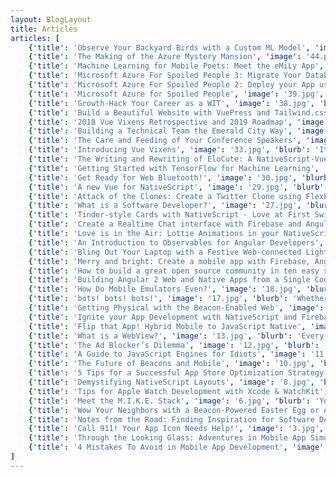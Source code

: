 ```yaml
---
layout: BlogLayout
title: Articles
articles: [
    {'title': 'Observe Your Backyard Birds with a Custom ML Model', 'image': '43.jpg', 'blurb': 'Build a custom machine learning model in TensorFlow for use on the Coral Edge device, or any mobile app using .tflite','date':'11/07/2019','link':'https://www.hackster.io/agent-hawking-1/observe-your-backyard-birds-with-a-custom-ml-model-cc923c'},
    {'title': 'The Making of the Azure Mystery Mansion', 'image': '44.png', 'blurb': 'Discover the Azure  Mystery Mansion, a collaboration with Cloud Advocates to create a text-based game built with Twine','date':'10/31/2019','link':'https://dev.to/azure/the-making-of-the-azure-mystery-mansion-3ego'},
    {'title': 'Machine Learning for Mobile Poets: Meet the eMiLy App', 'image': '42.png', 'blurb': 'Build a mobile app that matches your mood to an Emily Dickinson poem','date':'10/01/2019','link':'emily-app.html'},
    {'title': 'Microsoft Azure For Spoiled People 3: Migrate Your Database', 'image': '41.jpg', 'blurb': 'Third in a series on Microsoft Azure cloud services. Migrate your Firebase data to Azure using Table Storage','date':'6/18/2019','link':'azure-site.html'},
    {'title': 'Microsoft Azure For Spoiled People 2: Deploy your App using Azure Pipelines', 'image': '40.jpg', 'blurb': 'Second in a series on Microsoft Azure cloud services. Set up CI properly using Azure pipelines. Set it and forget it!','date':'5/29/2019','link':'https://dev.to/jenlooper/microsoft-azure-for-spoiled-people-2-deploy-your-app-using-azure-pipelines-27f6'},
    {'title': 'Microsoft Azure for Spoiled People', 'image': '39.jpg', 'blurb': 'First in a series of articles on how to migrate from Firebase to Azure, with lots of tips on setting up your Vue.js web site.','date':'5/21/2019','link':'https://dev.to/jenlooper/microsoft-azure-for-spoiled-people-5bgh'},
    {'title': 'Growth-Hack Your Career as a WIT', 'image': '38.jpg', 'blurb': 'This article was inspired by International Women''s Day and was commissioned by ThePracticalDev as a showpiece for their IWD articles. Tips and tricks on growing your career with help from the Vue Vixens community.','date':'3/8/2019','link':'https://dev.to/vuevixens/growth-hack-your-career-as-a-wit-5207'},
    {'title': 'Build a Beautiful Website with VuePress and Tailwind.css', 'image': '37.jpg', 'blurb': 'With relics of quick ''n'' dirty web development experiments littering both my app repos and the internet, it''s time to level up to create maintainable and sustainable web sites.','date':'12/21/2018','link':'https://dev.to/vuevixens/build-a-beautiful-website-with-vuepress-and-tailwindcss--3a03'},
    {'title': '2018 Vue Vixens Retrospective and 2019 Roadmap', 'image': '36.jpg', 'blurb': 'It''s been a whirlwind year in our community, as we have built it from nothing at the beginning of the year, formally launched it in February 2018, and grew it into an exciting, vibrant group of passionate women developers and allies in a very short period of time.','date':'12/21/2018','link':'https://dev.to/vuevixens/2018-vue-vixens-retrospective-and-2019-roadmap-19ei'},
    {'title': 'Building a Technical Team the Emerald City Way', 'image': '35.jpg', 'blurb': 'Get ready to follow the Yellow Brick Road with me as I talk a bit about how I built a tight-knit technical team based on what I call the Emerald City Principle.','date':'12/04/2018','link':'https://dev.to/vuevixens/building-a-technical-team-the-emerald-city-way-6ga'},
    {'title': 'The Care and Feeding of Your Conference Speakers', 'image': '34.jpg', 'blurb': 'This post is intended to be a sort of a ''cri de coeur'' from a seasoned conference speaker and pro traveller who, as a Developer Advocate (the lingo nowadays is ''Developer Avocado''), criss-crosses the world giving technical talks and leading workshops at conference after conference.','date':'11/14/2018','link':'https://dev.to/jenlooper/the-care-and-feeding-of-your-conference-speakers-mfh'},
    {'title': 'Introducing Vue Vixens', 'image': '33.jpg', 'blurb': 'It''s my great honor and pleasure to formally introduce to the world a new program, project, and community, Vue Vixens!','date':'04/13/2018','link':'https://medium.com/@jenlooper/introducing-vue-vixens-82a36455438a'},
    {'title': 'The Writing and Rewriting of EloCute: A NativeScript-Vue Story', 'image': '32.jpg', 'blurb': 'Elocute is a web app for teachers and a mobile app for students. Students create accounts on the mobile app, and teachers search for these students in the web app and add them to their classrooms.','date':'03/23/2018','link':'https://www.nativescript.org/blog/the-writing-and-rewriting-of-elocute-a-nativescript-vue-story'},
    {'title': 'Getting Started with TensorFlow for Machine Learning', 'image': '31.jpg', 'blurb': 'These days, a lot of people are pretty excited about Machine Learning (ML). This is interesting, because the field has been around for a really long time.','date':'10/03/2017','link':'https://www.telerik.com/blogs/getting-started-tensorflow'},
    {'title': 'Get Ready for Web Bluetooth!', 'image': '30.jpg', 'blurb': 'What if you could dim your lights right from your browser, just by pairing with your nearest Bluetooth-enabled Hue or Lumen light bulb? Wouldn’t you be just that much more productive?','date':'06/14/2017','link':'https://www.telerik.com/blogs/get-ready-web-bluetooth'},
    {'title': 'A new Vue for NativeScript', 'image': '29.jpg', 'blurb': 'Do you ever get a hankering to try software in its early days? There’s a certain charm and level of excitement in forking a newly-built repo and trying it, in all its shiny glory, on your mobile emulator.','date':'06/06/2017','link':'https://www.nativescript.org/blog/a-new-vue-for-nativescript'},
    {'title': 'Attack of the Clones: Create a Twitter Clone using Flexbox', 'image': '28.jpg', 'blurb': 'The introduction of Flexbox to create layouts in NativeScript has opened a whole new world of layouting to developers.','date':'04/21/2017','link':'https://www.nativescript.org/blog/create-a-twitter-clone-using-flexbox'},
    {'title': 'What is a Software Developer?', 'image': '27.jpg', 'blurb': 'This article has been many months in the making, and actually stemmed from a really uncomfortable family discussion around the dinner table where we had an argument about, of all things, what a “Coder” is.','date':'04/20/2017','link':'https://www.telerik.com/blogs/what-is-a-software-developer'},
    {'title': 'Tinder-style Cards with NativeScript - Love at First Swipe', 'image': '26.jpg', 'blurb': 'Dating sites have interesting UI challenges. It''s not surprising that a dating app should pioneer a really revolutionary UI: swipable cards. ','date':'04/13/2017','link':'https://www.nativescript.org/blog/tinder-style-cards-with-nativescript---love-at-first-swipe'},
    {'title': 'Create a Realtime Chat interface with Firebase and Angular', 'image': '25.jpg', 'blurb': 'Continuing the work I did with Yowwlr, the Twitter for Cats client that I started building to show how to use Flexbox, I thought the next thing to tackle would be a clone of Twitter’s “messages” tab, which is essentially a chat interface showing bubbles when a user wants to chat.','date':'03/21/2017','link':'https://www.nativescript.org/blog/create-a-realtime-chat-interface-with-firebase-and-angular'},
    {'title': 'Love is in the Air: Lottie Animations in your NativeScript Apps', 'image': '24.jpg', 'blurb': 'The AirBnB design team created a splash a few weeks ago with the open sourcing of Lottie, their beautiful new animation library that allows developers to create animations in After Effects and export them to a JSON file to be used by native mobile apps.','date':'02/14/2017','link':'https://www.nativescript.org/blog/lottie-animations'},
    {'title': 'An Introduction to Observables for Angular Developers', 'image': '23.jpg', 'blurb': 'When developing mobile apps and web sites, we often use observables to populate the UI of our app with external data, asynchronously. In this article, we’re going to learn about the concept of the Observable.','date':'01/23/2017','link':'https://developer.telerik.com/topics/web-development/introduction-observables-angular-developers/'},
    {'title': 'Bling Out Your Laptop with a Festive Web-connected Light Show', 'image': '22.jpg', 'blurb': 'When I have gone to talk at conferences and demoed my well-travelled PocketRave app, I get a lot of great questions about NativeScript, Angular 2, and the Angular Advanced Seed code that were used to build the mobile app.','date':'12/20/2016','link':'https://www.telerik.com/blogs/bling-laptop-festive-web-connected-light-show'},
    {'title': 'Merry and bright: Create a mobile app with Firebase, Angular 2 and NativeScript', 'image': '21.jpg', 'blurb': 'The powerful combination of NativeScript, Firebase, and Angular 2 can kickstart your app building into high gear, especially during the holidays when you find yourself confronted with the need to speed up your app development AND meet your family’s gift-giving needs!','date':'12/15/2016','link':'https://www.nativescript.org/blog/merry-and-bright-create-a-mobile-app-with-firebase-angular-2-and-nativescript'},
    {'title': 'How to build a great open source community in ten easy steps', 'image': '20.jpg', 'blurb': 'So you have an Open Source (FOSS) project. And you need someone to use it? A common problem! As it turns out, the success of a FOSS project is directly dependent on the health of its community.','date':'11/17/2016','link':'https://medium.com/@jenlooper/how-to-build-a-great-open-source-community-in-ten-easy-steps-a3799c1ce52b'},
    {'title': 'Building Angular 2 Web and Native Apps from a Single Codebase', 'image': '19.jpg', 'blurb': 'So, you need to build a web site. Great! If you’re an Angular developer, you immediately dash to your favorite IDE and start scaffolding out your site. But wait! Maybe you also need to build a mobile app!','date':'09/07/2016','link':'https://developer.telerik.com/featured/building-angular-2-web-native-apps-single-codebase/'},
    {'title': 'How Do Mobile Emulators Even?', 'image': '18.jpg', 'blurb': 'Every mobile developer’s professional life is dominated by those little moments where fingers hover over the keyboard while the developer waits patiently for a window to appear on the screen containing a version of the mobile app over which he or she has been laboring.','date':'07/12/2016','link':'https://developer.telerik.com/content-types/tutorials/how-do-mobile-emulators-even/'},
    {'title': 'bots! bots! bots!', 'image': '17.jpg', 'blurb': 'Whether we realize it or not, we have been interacting with bots, especially voice bots, for some time now. The somewhat annoying voice-prompter of some airline support lines (the ones that have enough voice-recognition ability to hear me yelling “Customer Service!”) are powered by types of bots.','date':'05/31/2016','link':'https://www.telerik.com/blogs/bots'},
    {'title': 'Getting Physical with the Beacon-Enabled Web', 'image': '16.jpg', 'blurb': 'I’ve been intrigued by beacon technology since I received my first developer kit of Estimote beacons in the mail. Beacons contain so much potential in such a small package!','date':'04/18/2016','link':'https://www.telerik.com/blogs/getting-physical-beacon-enabled-web'},
    {'title': 'Ignite your App Development with NativeScript and Firebase', 'image': '15.jpg', 'blurb': 'It’s always exciting to put a new NativeScript plugin through its paces, and the brand new Firebase plugin by Plugin Master Eddy Verbruggen is no exception.','date':'12/22/2015','link':'https://www.nativescript.org/blog/ignite-your-app-development-with-nativescript-and-firebase'},
    {'title': 'Flip that App! Hybrid Mobile to JavaScript Native', 'image': '14.jpg', 'blurb': 'Many developers jumped onto the hybrid mobile train as the Cordova ecosystem became more and more mature. It seemed, and to many still seems, like such a win!','date':'12/09/2015','link':'https://developer.telerik.com/featured/flip-that-app-hybrid-mobile-to-javascript-native/'},
    {'title': 'What is a WebView?', 'image': '13.jpg', 'blurb': 'Every hybrid mobile app developer has that moment. You know the one I’m talking about, when someone asks you, “So what kind of mobile apps do you develop?”','date':'11/09/2015','link':'https://developer.telerik.com/featured/what-is-a-webview/'},
    {'title': 'The Ad Blocker’s Dilemma', 'image': '12.jpg', 'blurb': 'I admit that I have had the familiar AdBlock extension (“Chrome’s most popular extension!”) enabled on my web browser for a long time now. It was actually shown to me originally by my daughter, who found ads disruptive to her internet usage.','date':'10/14/2015','link':'https://www.telerik.com/blogs/the-ad-blockers-dilemma'},
    {'title': 'A Guide to JavaScript Engines for Idiots', 'image': '11.jpg', 'blurb': 'For the record, I don’t think anyone involved in either writing or reading this article is an idiot. But sometimes a topic makes you feel like one, and the engines that power JavaScript code is one of those topics – at least for me.','date':'09/21/2015','link':'https://developer.telerik.com/featured/a-guide-to-javascript-engines-for-idiots/'},
    {'title': 'The Future of Beacons and Mobile', 'image': '10.jpg', 'blurb': 'If you have any retail-oriented apps installed on your phone, you may have had the experience of being bombarded by notifications when you are at a shopping mall. ','date':'08/10/2015','link':'https://www.telerik.com/blogs/the-future-of-beacons-and-mobile'},
    {'title': '5 Tips for a Successful App Store Optimization Strategy', 'image': '9.jpg', 'blurb': 'It’s a familiar story by this time. The solo developer works for a year on a beautiful game or app, releases it to the app stores and…nothing. Downloads are elusive, reviews are spotty or nonexistent, the app is buried in a sea of clones.','date':'07/09/2015','link':'https://www.telerik.com/blogs/5-tips-for-a-successful-app-store-optimization-strategy'},
    {'title': 'Demystifying NativeScript Layouts', 'image': '8.jpg', 'blurb': 'The definitive guide to creating layouts with NativeScript. If you''re building a NativeScript app, you''ll want to consult this artice for the UI.','date':'07/14/2015','link':'https://www.nativescript.org/blog/demystifying-nativescript-layouts'},
    {'title': 'Tips for Apple Watch Development with Xcode & WatchKit', 'image': '7.jpg', 'blurb': 'The arrival of the Apple Watch has sent some developers scrambling to update Xcode and create a new, watch-friendly app for distribution in this new ecosystem.','date':'05/14/2015','link':'https://www.telerik.com/blogs/tips-for-apple-watch-development-with-xcode-watchkit'},
    {'title': 'Meet the M.I.K.E. Stack', 'image': '6.jpg', 'blurb': 'You thought the M.E.A.N. Stack was cool? Meet the the M.I.K.E. stack – Mongodb, io.js, Kendo UI, and Express', 'date':'04/29/2015','link':'https://www.telerik.com/blogs/meet-the-m-i-k-e-stack'},
    {'title': 'Wow Your Neighbors with a Beacon-Powered Easter Egg or Afikoman Hunt', 'image': '5.jpg', 'blurb': 'It’s Spring! The flowers are blooming, the garden is defrosting, the birds are singing, and it''s almost time for Easter, Passover, or other Spring holidays. What better time to organize an Easter egg hunt or Spring scavenger hunt!','date':'04/02/2015','link':'https://developer.telerik.com/featured/wow-your-neighbors-with-a-beacon-powered-easter-egg-or-afikoman-hunt/'},
    {'title': 'Notes from the Road: Finding Inspiration for Software Development', 'image': '4.jpg', 'blurb': 'I love to travel, and I especially love to travel in Europe and most particularly in France, which I know well, having studied there many years with the aid of various grants including a Fulbright.','date':'03/03/2015','link':'https://www.telerik.com/blogs/notes-from-the-road-finding-inspiration-for-software-development'},
    {'title': 'Call 911! Your App Icon Needs Help!', 'image': '3.jpg', 'blurb': 'Call 911! Your app icon is a train wreck. People look at it and shudder, or worse, they don’t look at it at all. ', 'date':'02/02/2015','link':'https://developer.telerik.com/featured/call-911-app-icon-needs-help/'},
    {'title': 'Through the Looking Glass: Adventures in Mobile App Simulation, Emulation, and Device Testing', 'image': '2.gif', 'blurb': 'In an ideal world, every mobile app developer would be able to build an app and test its behavior on a simulator that would perfectly mimic the way the software should behave on a mobile device', 'date':'01/15/2015','link':'https://developer.telerik.com/featured/looking-glass-adventures-mobile-app-simulation-emulation-device-testing/'},
    {'title': '4 Mistakes To Avoid in Mobile App Development', 'image': '1.jpg', 'blurb': 'Four things to avoid like the plague when building and launching your mobile apps.', 'date': '07/24/2014','link':'https://www.telerik.com/blogs/4-mistakes-avoid-mobile-app-development'}
]
---
```

